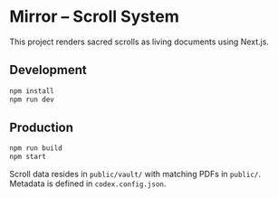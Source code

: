 # Mirror – Scroll System

This project renders sacred scrolls as living documents using Next.js.

## Development

```bash
npm install
npm run dev
```

## Production

```bash
npm run build
npm start
```

Scroll data resides in `public/vault/` with matching PDFs in `public/`.
Metadata is defined in `codex.config.json`.

